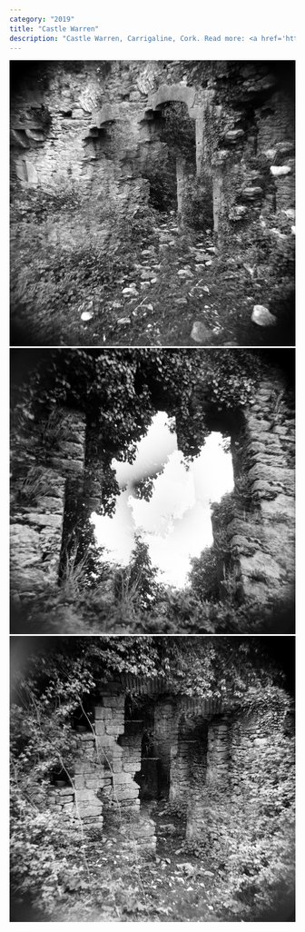 ```yaml
---
category: "2019"
title: "Castle Warren"
description: "Castle Warren, Carrigaline, Cork. Read more: <a href='https://www.castles.nl/castle-warren'>https://www.castles.nl/castle-warren</a>"
---
```

![qTpseph9FdLXO2rTVBb7.jpg](./qTpseph9FdLXO2rTVBb7.jpg)
![Du3jmMGkd5hlSQOgY3E9.jpg](./Du3jmMGkd5hlSQOgY3E9.jpg)
![h9Z9xbAweaja9nFnGRv9.jpg](./h9Z9xbAweaja9nFnGRv9.jpg)